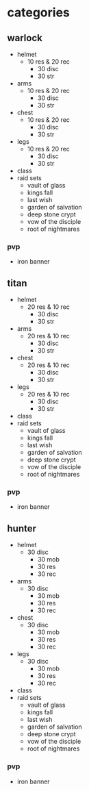 # categories

## warlock
- helmet
  - 10 res & 20 rec
    - 30 disc
    - 30 str
- arms
  - 10 res & 20 rec
    - 30 disc
    - 30 str
- chest
  - 10 res & 20 rec
    - 30 disc
    - 30 str
- legs
  - 10 res & 20 rec
    - 30 disc
    - 30 str
- class
- raid sets
  - vault of glass
  - kings fall
  - last wish 
  - garden of salvation
  - deep stone crypt
  - vow of the disciple
  - root of nightmares
### pvp
- iron banner
  
## titan
- helmet
  - 20 res & 10 rec
    - 30 disc
    - 30 str
- arms
  - 20 res & 10 rec
    - 30 disc
    - 30 str
- chest
  - 20 res & 10 rec
    - 30 disc
    - 30 str
- legs
  - 20 res & 10 rec
    - 30 disc
    - 30 str
- class
- raid sets
  - vault of glass
  - kings fall
  - last wish 
  - garden of salvation
  - deep stone crypt
  - vow of the disciple
  - root of nightmares
### pvp
- iron banner

## hunter
- helmet
  - 30 disc
    - 30 mob
    - 30 res
    - 30 rec
- arms
  - 30 disc
    - 30 mob
    - 30 res
    - 30 rec
- chest
  - 30 disc
    - 30 mob
    - 30 res
    - 30 rec
- legs
  - 30 disc
    - 30 mob
    - 30 res
    - 30 rec
- class
- raid sets
  - vault of glass
  - kings fall
  - last wish 
  - garden of salvation
  - deep stone crypt
  - vow of the disciple
  - root of nightmares
### pvp
- iron banner

